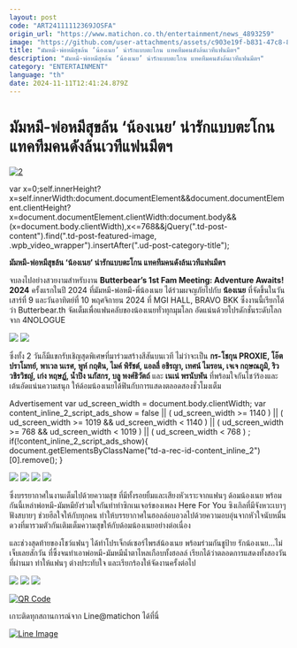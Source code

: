 ```yaml
---
layout: post
code: "ART24111112369JOSFA"
origin_url: "https://www.matichon.co.th/entertainment/news_4893259"
image: "https://github.com/user-attachments/assets/c903e19f-b831-47c8-80cc-1d4f0cfebbd1"
title: "มัมหมี-พ่อหมีสุขล้น ‘น้องเนย’ น่ารักแบบตะโกน แทคทีมคนดังล้นเวทีแฟนมีตฯ"
description: "มัมหมี-พ่อหมีสุขล้น ‘น้องเนย’ น่ารักแบบตะโกน แทคทีมคนดังล้นเวทีแฟนมีตฯ"
category: "ENTERTAINMENT"
language: "th"
date: 2024-11-11T12:41:24.879Z
---
```


# มัมหมี-พ่อหมีสุขล้น ‘น้องเนย’ น่ารักแบบตะโกน แทคทีมคนดังล้นเวทีแฟนมีตฯ

[![](https://www.matichon.co.th/wp-content/uploads/2024/11/2-102.jpg "2")](https://www.matichon.co.th/wp-content/uploads/2024/11/2-102.jpg)

var x=0;self.innerHeight?x=self.innerWidth:document.documentElement&&document.documentElement.clientHeight?x=document.documentElement.clientWidth:document.body&&(x=document.body.clientWidth),x<=768&&jQuery(".td-post-content").find(".td-post-featured-image, .wpb\_video\_wrapper").insertAfter(".ud-post-category-title");

**มัมหมี-พ่อหมีสุขล้น ‘น้องเนย’ น่ารักแบบตะโกน แทคทีมคนดังล้นเวทีแฟนมีตฯ**

จบลงไปอย่างสวยงามสำหรับงาน **Butterbear’s 1st Fam Meeting: Adventure Awaits! 2024** ครั้งแรกในปี 2024 ที่มัมหมี-พ่อหมี-พี่น้องเนย ได้ร่วมผจญภัยไปกับ **น้องเนย** ที่จัดขึ้นในวันเสาร์ที่ 9 และวันอาทิตย์ที่ 10 พฤศจิกายน 2024 ที่ MGI HALL, BRAVO BKK ซึ่งงานนี้เรียกได้ว่า Butterbear.th จัดเต็มเพื่อแฟนคลับของน้องเนยทั่วทุกมุมโลก อัดแน่นด้วยโปรดักชั่นระดับโลกจาก 4NOLOGUE

![](https://www.matichon.co.th/wp-content/uploads/2024/11/S__48799968_0-1024x683.jpg) ![](https://www.matichon.co.th/wp-content/uploads/2024/11/S__48783382_0-1024x683.jpg)

ซึ่งทั้ง 2 วันก็มีแขกรับเชิญสุดพิเศษที่มาร่วมสร้างสีสันบนเวที ไม่ว่าจะเป็น **กร-โชกุน PROXIE, โอ๊ต ปราโมทย์, พาเวล นเรศ, พูห์ กฤติน, ไมค์ พิรัชต์, แอลลี่ อชิรญา, เทศน์ ไมรอน, เจเจ กฤษณภูมิ, ริว วชิรวิชญ์, เก่ง หฤษฏ์, น้ำปิง นภัสกร, บลู พงศ์ธิวัตถ์** และ **เนเน่ พรนับพัน** ที่พร้อมใจกันโชว์ร้องและเต้นอัดแน่นความสนุก ให้ด้อมน้องเนยได้ฟินกับการแสดงตลอดสองชั่วโมงเต็ม

Advertisement var ud\_screen\_width = document.body.clientWidth; var content\_inline\_2\_script\_ads\_show = false || ( ud\_screen\_width >= 1140 ) || ( ud\_screen\_width >= 1019 && ud\_screen\_width < 1140 ) || ( ud\_screen\_width >= 768 && ud\_screen\_width < 1019 ) || ( ud\_screen\_width < 768 ) ; if(!content\_inline\_2\_script\_ads\_show){ document.getElementsByClassName("td-a-rec-id-content\_inline\_2")\[0\].remove(); }

![](https://www.matichon.co.th/wp-content/uploads/2024/11/S__48783381_0-1024x683.jpg) ![](https://www.matichon.co.th/wp-content/uploads/2024/11/S__48799976_0-1024x683.jpg) ![](https://www.matichon.co.th/wp-content/uploads/2024/11/S__48799978_0-1024x683.jpg) ![](https://www.matichon.co.th/wp-content/uploads/2024/11/S__48804381_0-1024x683.jpg)

ซึ่งบรรยากาศในงานเต็มไปด้วยความสุข ที่มีทั้งรอยยิ้มและเสียงหัวเราะจากแฟนๆ ด้อมน้องเนย พร้อมกันนี้เหล่าพ่อหมี-มัมหมียังร่วมใจกันทำท่าซิกเนเจอร์ของเพลง Here For You ซิงเกิลที่มีจังหวะเบาๆ ฟังสบายๆ ช่วยฮีลใจให้กับทุกคน ทำให้บรรยากาศในฮอลล์อบอวลไปด้วยความอบอุ่นจากหัวใจนับหมื่นดวงที่มารวมตัวกันเติมเต็มความสุขให้กับด้อมน้องเนยอย่างต่อเนื่อง

และช่วงสุดท้ายของโชว์แฟนๆ ได้ทำโปรเจ็กต์เซอร์ไพรส์น้องเนย พร้อมร่วมกันชูป้าย รักน้องเนย…ไม่เจ็บเลยสักวัน ที่ซึ้งจนทำเอาพ่อหมี-มัมหมีน้ำตาไหลเกือบทั้งฮอลล์ เรียกได้ว่าตลอดการแสดงทั้งสองวันที่ผ่านมา ทำให้แฟนๆ ต่างประทับใจ และเรียกร้องให้จัดงานครั้งต่อไป

![](https://www.matichon.co.th/wp-content/uploads/2024/11/S__48783385_0-1024x683.jpg) ![](https://www.matichon.co.th/wp-content/uploads/2024/11/S__48799983_0-1024x683.jpg) ![](https://www.matichon.co.th/wp-content/uploads/2024/11/S__48783376_0-1024x577.jpg)

[![QR Code](https://www.matichon.co.th/wp-content/uploads/2023/07/wob1371z.jpg)](https://lin.ee/ht0nDxX)

เกาะติดทุกสถานการณ์จาก Line@matichon ได้ที่นี่

[![Line Image](https://www.matichon.co.th/wp-content/uploads/2023/07/th.png)](https://lin.ee/ht0nDxX)